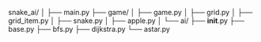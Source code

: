 snake_ai/
│
├── main.py
├── game/
│ ├── game.py
│ ├── grid.py
│ ├── grid_item.py
│ ├── snake.py
│ ├── apple.py
│
└── ai/
├── **init**.py
├── base.py
├── bfs.py
├── dijkstra.py
└── astar.py
